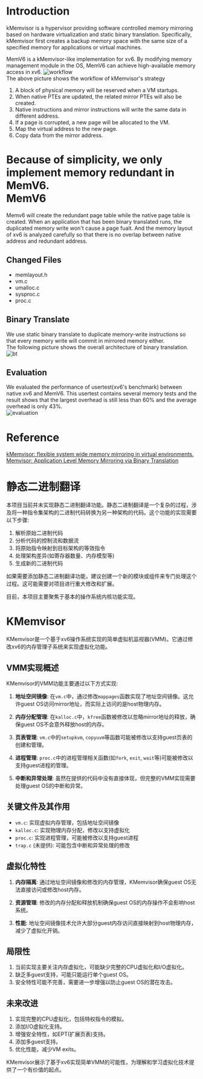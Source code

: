 Introduction
=========

kMemvisor is a hypervisor providing software controlled memory mirroring based on hardware virtualization and static binary translation. Specifically, kMemvisor first creates a backup memory space with the same size of a specified memory for applications or virtual machines.  

MemV6 is a kMemvisor-like implementation for xv6. By modifying memory management module in the OS, MemV6 can achieve high-available memory access in xv6.
![workflow](pic/workflow.png)  
The above picture shows the workflow of kMemvisor's strategy  

1. A block of physical memory will be reserved when a VM startups.  
2. When native PTEs are updated, the related mirror PTEs will also be created.  
3. Native instructions and mirror instructions will write the same data in different address.  
4. If a page is corrupted, a new page will be allocated to the VM.  
5. Map the virtual address to the new page.  
6. Copy data from the mirror address.  

Because of simplicity, we only implement memory redundant in MemV6.  
MemV6
=========

Memv6 will create the redundant page table while the native page table is created. When an application that has been binary translated runs, the duplicated memory write won't cause a page fualt. And the memory layout of xv6 is analyzed carefully so that there is no overlap between native address and redundant address.

Changed Files
---------

+ memlayout.h
+ vm.c
+ umalloc.c
+ sysproc.c
+ proc.c
  
Binary Translate
----------

We use static binary translate to duplicate memory-write instructions so that every memory write will commit in mirrored memory either.  
The following picture shows the overall architecture of binary translation.  
![bt](pic/bt.png)  

Evaluation
----------

We evaluated the performance of usertest(xv6's benchmark) between native xv6 and MemV6. This usertest contains several memory tests and the result shows that the largest overhead is still less than 60% and the average overhead is only 43%.  
![evaluation](pic/evaluation.png)
  
Reference
=========

[kMemvisor: flexible system wide memory mirroring in virtual environments.](http://dl.acm.org/citation.cfm?doid=2462902.2462910)  
[Memvisor: Application Level Memory Mirroring via Binary Translation](http://ieeexplore.ieee.org/xpl/articleDetails.jsp?tp=&arnumber=6337823)

# 静态二进制翻译

本项目当前并未实现静态二进制翻译功能。静态二进制翻译是一个复杂的过程，涉及将一种指令集架构的二进制代码转换为另一种架构的代码。这个功能的实现需要以下步骤:

1. 解析原始二进制代码
2. 分析代码的控制流和数据流
3. 将原始指令映射到目标架构的等效指令
4. 处理架构差异(如寄存器数量、内存模型等)
5. 生成新的二进制代码

如果需要添加静态二进制翻译功能，建议创建一个新的模块或组件来专门处理这个过程。这可能需要对项目进行重大修改和扩展。

目前，本项目主要聚焦于基本的操作系统内核功能实现。


# KMemvisor

KMemvisor是一个基于xv6操作系统实现的简单虚拟机监视器(VMM)。它通过修改xv6的内存管理子系统来实现虚拟化功能。

## VMM实现概述

KMemvisor的VMM功能主要通过以下方式实现:

1. **地址空间镜像**: 在`vm.c`中，通过修改`mappages`函数实现了地址空间镜像。这允许guest OS访问mirror地址，而实际上访问的是host物理内存。

2. **内存分配管理**: 在`kalloc.c`中，`kfree`函数被修改以忽略mirror地址的释放，确保guest OS不会意外释放host的内存。

3. **页表管理**: `vm.c`中的`setupkvm`, `copyuvm`等函数可能被修改以支持guest页表的创建和管理。

4. **进程管理**: `proc.c`中的进程管理相关函数(如`fork`, `exit`, `wait`等)可能被修改以支持guest进程的管理。

5. **中断和异常处理**: 虽然在提供的代码中没有直接体现，但完整的VMM实现需要处理guest OS的中断和异常。

## 关键文件及其作用

- `vm.c`: 实现虚拟内存管理，包括地址空间镜像
- `kalloc.c`: 实现物理内存分配，修改以支持虚拟化
- `proc.c`: 实现进程管理，可能被修改以支持guest进程
- `trap.c` (未提供): 可能包含中断和异常处理的修改

## 虚拟化特性

1. **内存隔离**: 通过地址空间镜像和修改的内存管理，KMemvisor确保guest OS无法直接访问或修改host内存。

2. **资源管理**: 修改的内存分配和释放机制确保guest OS的内存操作不会影响host系统。

3. **性能**: 地址空间镜像技术允许大部分guest内存访问直接映射到host物理内存，减少了虚拟化开销。

## 局限性

1. 当前实现主要关注内存虚拟化，可能缺少完整的CPU虚拟化和I/O虚拟化。
2. 缺乏多guest支持，可能只能运行单个guest OS。
3. 安全特性可能不完善，需要进一步增强以防止guest OS的潜在攻击。

## 未来改进

1. 实现完整的CPU虚拟化，包括特权指令的模拟。
2. 添加I/O虚拟化支持。
3. 增强安全特性，如EPT(扩展页表)支持。
4. 添加多guest支持。
5. 优化性能，减少VM exits。

KMemvisor展示了基于xv6实现简单VMM的可能性，为理解和学习虚拟化技术提供了一个有价值的起点。